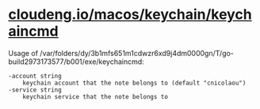 # [cloudeng.io/macos/keychain/keychaincmd](https://pkg.go.dev/cloudeng.io/macos/keychain/keychaincmd?tab=doc)


Usage of
/var/folders/dy/3b1mfs651m1cdwzr6xd9j4dm0000gn/T/go-build2973173577/b001/exe/keychaincmd:

    -account string
      	keychain account that the note belongs to (default "cnicolaou")
    -service string
      	keychain service that the note belongs to


